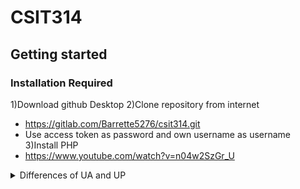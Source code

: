 # CSIT314 

## Getting started

### Installation Required
1)Download github Desktop
2)Clone repository from internet
 - https://gitlab.com/Barrette5276/csit314.git
 - Use access token as password and own username as username
3)Install PHP
- https://www.youtube.com/watch?v=n04w2SzGr_U

<details><summary>Differences of UA and UP</summary>
- USER ACCOUNT

1. username
2. id
3. address
4. password

- USER PROFILE [ category of profile]

dropdown list
1. user admin
2. home owner
3. cleaner
4. platform management
</details>
